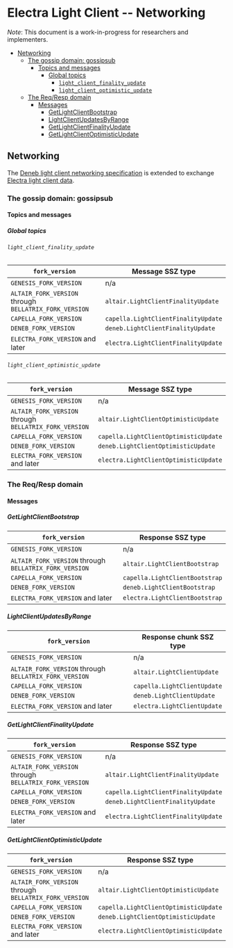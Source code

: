 # Electra Light Client -- Networking

*Note*: This document is a work-in-progress for researchers and implementers.

<!-- mdformat-toc start --slug=github --no-anchors --maxlevel=6 --minlevel=2 -->

- [Networking](#networking)
  - [The gossip domain: gossipsub](#the-gossip-domain-gossipsub)
    - [Topics and messages](#topics-and-messages)
      - [Global topics](#global-topics)
        - [`light_client_finality_update`](#light_client_finality_update)
        - [`light_client_optimistic_update`](#light_client_optimistic_update)
  - [The Req/Resp domain](#the-reqresp-domain)
    - [Messages](#messages)
      - [GetLightClientBootstrap](#getlightclientbootstrap)
      - [LightClientUpdatesByRange](#lightclientupdatesbyrange)
      - [GetLightClientFinalityUpdate](#getlightclientfinalityupdate)
      - [GetLightClientOptimisticUpdate](#getlightclientoptimisticupdate)

<!-- mdformat-toc end -->

## Networking

The [Deneb light client networking specification](../../deneb/light-client/p2p-interface.md) is extended to exchange [Electra light client data](./sync-protocol.md).

### The gossip domain: gossipsub

#### Topics and messages

##### Global topics

###### `light_client_finality_update`

<!-- eth2spec: skip -->

| `fork_version`                                         | Message SSZ type                    |
| ------------------------------------------------------ | ----------------------------------- |
| `GENESIS_FORK_VERSION`                                 | n/a                                 |
| `ALTAIR_FORK_VERSION` through `BELLATRIX_FORK_VERSION` | `altair.LightClientFinalityUpdate`  |
| `CAPELLA_FORK_VERSION`                                 | `capella.LightClientFinalityUpdate` |
| `DENEB_FORK_VERSION`                                   | `deneb.LightClientFinalityUpdate`   |
| `ELECTRA_FORK_VERSION` and later                       | `electra.LightClientFinalityUpdate` |

###### `light_client_optimistic_update`

<!-- eth2spec: skip -->

| `fork_version`                                         | Message SSZ type                      |
| ------------------------------------------------------ | ------------------------------------- |
| `GENESIS_FORK_VERSION`                                 | n/a                                   |
| `ALTAIR_FORK_VERSION` through `BELLATRIX_FORK_VERSION` | `altair.LightClientOptimisticUpdate`  |
| `CAPELLA_FORK_VERSION`                                 | `capella.LightClientOptimisticUpdate` |
| `DENEB_FORK_VERSION`                                   | `deneb.LightClientOptimisticUpdate`   |
| `ELECTRA_FORK_VERSION` and later                       | `electra.LightClientOptimisticUpdate` |

### The Req/Resp domain

#### Messages

##### GetLightClientBootstrap

<!-- eth2spec: skip -->

| `fork_version`                                         | Response SSZ type              |
| ------------------------------------------------------ | ------------------------------ |
| `GENESIS_FORK_VERSION`                                 | n/a                            |
| `ALTAIR_FORK_VERSION` through `BELLATRIX_FORK_VERSION` | `altair.LightClientBootstrap`  |
| `CAPELLA_FORK_VERSION`                                 | `capella.LightClientBootstrap` |
| `DENEB_FORK_VERSION`                                   | `deneb.LightClientBootstrap`   |
| `ELECTRA_FORK_VERSION` and later                       | `electra.LightClientBootstrap` |

##### LightClientUpdatesByRange

<!-- eth2spec: skip -->

| `fork_version`                                         | Response chunk SSZ type     |
| ------------------------------------------------------ | --------------------------- |
| `GENESIS_FORK_VERSION`                                 | n/a                         |
| `ALTAIR_FORK_VERSION` through `BELLATRIX_FORK_VERSION` | `altair.LightClientUpdate`  |
| `CAPELLA_FORK_VERSION`                                 | `capella.LightClientUpdate` |
| `DENEB_FORK_VERSION`                                   | `deneb.LightClientUpdate`   |
| `ELECTRA_FORK_VERSION` and later                       | `electra.LightClientUpdate` |

##### GetLightClientFinalityUpdate

<!-- eth2spec: skip -->

| `fork_version`                                         | Response SSZ type                   |
| ------------------------------------------------------ | ----------------------------------- |
| `GENESIS_FORK_VERSION`                                 | n/a                                 |
| `ALTAIR_FORK_VERSION` through `BELLATRIX_FORK_VERSION` | `altair.LightClientFinalityUpdate`  |
| `CAPELLA_FORK_VERSION`                                 | `capella.LightClientFinalityUpdate` |
| `DENEB_FORK_VERSION`                                   | `deneb.LightClientFinalityUpdate`   |
| `ELECTRA_FORK_VERSION` and later                       | `electra.LightClientFinalityUpdate` |

##### GetLightClientOptimisticUpdate

<!-- eth2spec: skip -->

| `fork_version`                                         | Response SSZ type                     |
| ------------------------------------------------------ | ------------------------------------- |
| `GENESIS_FORK_VERSION`                                 | n/a                                   |
| `ALTAIR_FORK_VERSION` through `BELLATRIX_FORK_VERSION` | `altair.LightClientOptimisticUpdate`  |
| `CAPELLA_FORK_VERSION`                                 | `capella.LightClientOptimisticUpdate` |
| `DENEB_FORK_VERSION`                                   | `deneb.LightClientOptimisticUpdate`   |
| `ELECTRA_FORK_VERSION` and later                       | `electra.LightClientOptimisticUpdate` |
